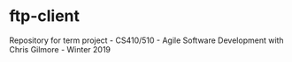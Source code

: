 # ftp-client
Repository for term project - CS410/510 - Agile Software Development with Chris Gilmore - Winter 2019
